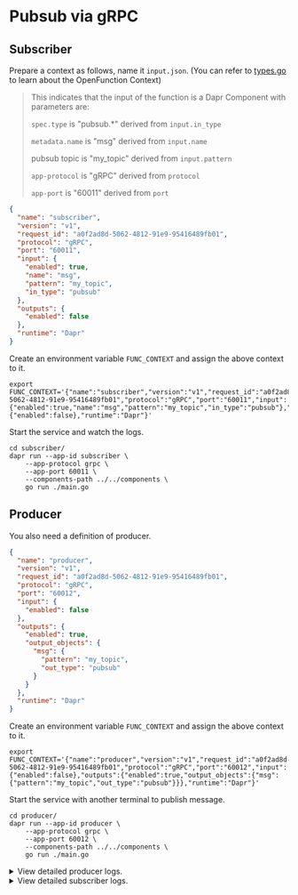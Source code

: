 # Pubsub via gRPC

## Subscriber

Prepare a context as follows, name it `input.json`. (You can refer to [types.go](../../openfunction-context/types.go) to learn about the OpenFunction Context)

>This indicates that the input of the function is a Dapr  Component with parameters are:
>
>`spec.type` is "pubsub.*" derived from `input.in_type`
>
>`metadata.name` is "msg" derived from `input.name`
>
>pubsub topic is "my_topic" derived from `input.pattern`
>
>`app-protocol` is "gRPC" derived from `protocol`
>
>`app-port` is "60011" derived from `port`

```json
{
  "name": "subscriber",
  "version": "v1",
  "request_id": "a0f2ad8d-5062-4812-91e9-95416489fb01",
  "protocol": "gRPC",
  "port": "60011",
  "input": {
    "enabled": true,
    "name": "msg",
    "pattern": "my_topic",
    "in_type": "pubsub"
  },
  "outputs": {
    "enabled": false
  },
  "runtime": "Dapr"
}
```

Create an environment variable `FUNC_CONTEXT` and assign the above context to it.

```shell
export FUNC_CONTEXT='{"name":"subscriber","version":"v1","request_id":"a0f2ad8d-5062-4812-91e9-95416489fb01","protocol":"gRPC","port":"60011","input":{"enabled":true,"name":"msg","pattern":"my_topic","in_type":"pubsub"},"outputs":{"enabled":false},"runtime":"Dapr"}'
```

Start the service and watch the logs.

```shell
cd subscriber/
dapr run --app-id subscriber \
    --app-protocol grpc \
    --app-port 60011 \
    --components-path ../../components \
    go run ./main.go
```

## Producer

You also need a definition of producer.

```json
{
  "name": "producer",
  "version": "v1",
  "request_id": "a0f2ad8d-5062-4812-91e9-95416489fb01",
  "protocol": "gRPC",
  "port": "60012",
  "input": {
    "enabled": false
  },
  "outputs": {
    "enabled": true,
    "output_objects": {
      "msg": {
        "pattern": "my_topic",
        "out_type": "pubsub"
      }
    }
  },
  "runtime": "Dapr"
}
```

Create an environment variable `FUNC_CONTEXT` and assign the above context to it.

```shell
export FUNC_CONTEXT='{"name":"producer","version":"v1","request_id":"a0f2ad8d-5062-4812-91e9-95416489fb01","protocol":"gRPC","port":"60012","input":{"enabled":false},"outputs":{"enabled":true,"output_objects":{"msg":{"pattern":"my_topic","out_type":"pubsub"}}},"runtime":"Dapr"}'
```

Start the service with another terminal to publish message.

```shell
cd producer/
dapr run --app-id producer \
    --app-protocol grpc \
    --app-port 60012 \
    --components-path ../../components \
    go run ./main.go
```

<details>
<summary>View detailed producer logs.</summary>

```shell
ℹ️  Starting Dapr with id producer. HTTP Port: 38271. gRPC Port: 44777

ℹ️  Updating metadata for app command: go run ./main.go
✅  You're up and running! Both Dapr and your app logs will appear here.

== APP == subscription name: msg

== APP == number of publishers: 1

== APP == publish frequency: 1s

== APP == log frequency: 3s

== APP == publish delay: 10s

== APP == 2021/06/07 12:11:52 Function serving grpc: listening on port 60012

== APP == dapr client initializing for: 127.0.0.1:44777

== APP ==          1 published,   0/sec,   0 errors

== APP ==          4 published,   0/sec,   0 errors

== APP ==          7 published,   0/sec,   0 errors

== APP ==         10 published,   0/sec,   0 errors

```
</details>

<details>
<summary>View detailed subscriber logs.</summary>

```shell
ℹ️  Starting Dapr with id subscriber. HTTP Port: 43077. gRPC Port: 39685

ℹ️  Updating metadata for app command: go run ./main.go
✅  You're up and running! Both Dapr and your app logs will appear here.

== APP == dapr client initializing for: 127.0.0.1:39685

== APP == 2021/06/07 11:48:39 Function serving grpc: listening on port 60011

== APP == 2021/06/07 12:08:33 event - PubsubName:msg, Topic:my_topic, ID:83175279-1d04-49cf-8e36-7ce1b52aa42b, Data: {"id":"p1-c8e61eef-ae10-49c7-a505-f0ae108d7049","data":"Snd2TEdkQkNwRzRRUzNXd0R1ME9aaGZuMVNWTTZkeEk0QzN5YTN5ZHBLOEpSWVdFMlFmTkVsTGp2dXhZUUhKeUZrRUtER0hadmpybVVXOWVnZHJCdjFkWDhOM1hhM09GajQwZUVqZzlOYzY5RE44akU0VWpHRGJ4aFdidkFnTzd1aE5VNFVWVlRMMXlYVzMxZ3dXN2hhZGNySW9VaFhET1BaYlZNQkVhWGVTdFBvZVM1UHE4MG9BRUd3R0lLZXhRcDRrWmJ4dVByWHRWMHJMaEhMMkNtQ2dQQk84eThoVVhObXkzU29kdWE5ZGxBVEdnRlN3Q0RRa3VZZVIyMGZwVg==","sha":"\u0017\ufffd`\ufffd\ufffd_e\ufffd\u0010A]\ufffdܧ\ufffd\ufffdc\ufffd\ufffd\u00083\ufffdVܬ(\ufffd\ufffd\u000e\u003e\ufffd","time":1623038913}

== APP == 2021/06/07 12:09:37 event - PubsubName:msg, Topic:my_topic, ID:1826c8df-a87a-49da-b27c-a05c14c64532, Data: {"id":"p1-8760d362-ebd5-42d9-a327-8c44100bdad6","data":"RVJoZkZZZjdlelpEalE3WXdZV3g0VlE4Uklnd0tlcnNCV2NocHFDVXFvb2JLWEh1OVJPYjNCa3BWN3hkTk04RVZ6V2RnUmZFOUpZSDFnMGdrUGV2QkpteFRpdVhtVWpPb1FTanZQTzJsYU01bzFBb1ExUkFZNklBSFNOYmdxalRrRHZ1dFlFRFM0bURCNVNRdmdMTUlHbGNIMVBjRlJPenhjRHBrc2dDSGZPMkc2Qk5LaVB5U1VsR1Q4TFRUS3E3UUd2dGVrRjAzOGlYVFJQWXZERGt3eU5ycVJMdkZyQlpSRUJIR1JIMmFTT21uQnRlbFQ3QXNOQnF2WXRlZEh3MQ==","sha":"\ufffd[\ufffd\ufffd\"#\u001b7\ufffd\ufffd!\ufffd\ufffd-\ufffd\ufffd\ufffdP\ufffd\ufffd;\ufffd^u\ufffd\ufffd\u0002\ufffd\ufffd\ufffd\ufffd","time":1623038977}

== APP == 2021/06/07 12:10:16 event - PubsubName:msg, Topic:my_topic, ID:4deb3b30-31fd-47e2-899a-e5884647e73b, Data: {"id":"p1-9350ee5e-8344-413e-a719-ac2c65f3078e","data":"TVN3Z1RjeHVIVVlPazRsYUhEakl1YzFoT2ppWFZOaHFXSzNiRDdxcEd0enE1OEkxR2lSTGdZaEZYUnhhalRrQUxBbFE2SGNUSVRyenBtOUtFZ1R5VmU4NVZCU0JVanRyaTkyMGtnbmx0eEtKUjJDdzEyWHZxMzZhMGpqWFhRM0JDWm01aHJ3c1hWR0hMbElxdElsc1JxRVdVd0tFdEp4eGJFeW5BYmh2OGNiV0ZCVVI3bkcxeDhpWDgxTTkxYjQ4a3VqdlVUTGFPMlJZSXRyUkdGUE1BS2hQSjlWOW9xUVBkWTc4SjFYV0NJTUNkOHcxNU9CWUlGeTdIQnFSc3VLMg==","sha":"ԓ\u0014\ufffdC\ufffd \ufffd\ufffd\ufffd*w\ufffdE3i\ufffd(ƈ\ufffdPe_\ufffd\ufffd\u0026\u0010\ufffd\ufffd\ufffdb","time":1623039016}

== APP == 2021/06/07 12:10:17 event - PubsubName:msg, Topic:my_topic, ID:f98bde5d-305f-4caa-a6c4-a514652a91f5, Data: {"id":"p1-360fdf2b-9e38-4a2f-978d-0b8dd5e2e6e0","data":"VHhMazF3R0hxODVYZ210aEN0RkJzVjBsbURpZWY4RnBnZ0owZklsajRETmJxbE9mdzV6Uk8wRk5oR2NjcFFjb3NZSXd3cFVhT2xpaGVTRngwYTJlWGp1TzhRd3ZvREhnUEZ2Q2ZCWlVET1FqTTJBaW14TzlXRzVpT2dvYWJteWlEMkkydEZoQ2VpbE11S3NsZmdhRkNCbnBtT2hOYk9VdndwTTlJQjFTNmROdEl5QnJyVzl2UHB0WHczVXVsOHI2RnppWGxGblViTjhXR1dMSUNiTGVIUENoMk85VmtaN1VZZUc5N2NaSXVQamUzbVdnaG5MZG4weks3aG00dHNnVQ==","sha":"\ufffd\ufffdZ\u0006\u001e\u001f\ufffd\ufffd\u000f_\ufffd\ufffd\ufffd\ufffdড়j~\ufffdc?_\ufffd,\ufffd\ufffd\u001f\ufffdk\ufffd\ufffd","time":1623039017}

== APP == 2021/06/07 12:10:18 event - PubsubName:msg, Topic:my_topic, ID:552a1466-983d-420b-a144-efeb78897f78, Data: {"id":"p1-bfdee206-38ae-461f-8e25-68f48d1518b1","data":"THFsQ2xxRkxMakpaZ01oVHk4dmZPUmxDdFRBODVQWk9DMkxhMEVYeWR2dXh0WEltOE9LNXZDZ3lTcHVVUUdCamUwMDNSWXE3V1FINTRKT0ViVUg3NU16ZnVrZFBIR2xjZDdVRnNZbkNBeVZpeEJPVnBFTno4YUJHMjBSZG1TNk1IUGlGcTdBZGpkbVNUd0dPclc1U3NRNjNyRXhqTTJLOFZhU1dGZWhqTXdvUGpzNHFCSmNuMVJBcU9EV0FxR0pXQWVFdHFTaGdHaE5FRXNZdTNPeVlEWTJURGRsSVRQOG1YRTRSOEJKNjJnRXUyTFQ2VUlPbEx0dGFEbXhqVm9DcQ==","sha":"\ufffdk/OPE\u0018+ޒ\ufffd\ufffdq\ufffdO\ufffd\ufffd\t\ufffd\u0019-y`\u0012X\ufffdցфbp","time":1623039018}
```
</details>
